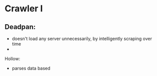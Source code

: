 # Crawler I

## Deadpan:

- doesn't load any server unnecessarily, by intelligently scraping over time
- 

Hollow:

- parses data based 
